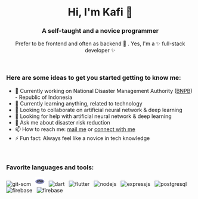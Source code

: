 <h1 align="center"> Hi, I'm Kafi 👋 </h1>

<h3 align="center">A self-taught and a novice programmer</h3>
<p align="center">Prefer to be frontend and often as backend 👻 . Yes,  I'm a ✨ full-stack developer ✨</p>

<br/>

### Here are some ideas to get you started getting to know me:
- 🔭 Currently working on National Disaster Management Authority ([BNPB](https://bnpb.go.id)) - Republic of Indonesia
- 🌱 Currently learning anything, related to technology
- 👯 Looking to collaborate on artificial neural network & deep learning
- 🤔 Looking for help with artificial neural network & deep learning
- 💬 Ask me about disaster risk reduction
- 📫 How to reach me: [mail me](kafiarifin.dev@gmail.com) or [connect with me](https://www.linkedin.com/in/kafiarifin/)
- ⚡ Fun fact: Always feel like a novice in tech knowledge

<br />

### Favorite languages and tools:
<p align="center">

  <img src="https://www.vectorlogo.zone/logos/git-scm/git-scm-icon.svg" alt="git-scm" height="24"/> &nbsp;
  <img src="https://raw.githubusercontent.com/github/explore/ccc16358ac4530c6a69b1b80c7223cd2744dea83/topics/php/php.png" alt="php" height="24"/> &nbsp;
  <img src="https://avatars.githubusercontent.com/u/1609975?s=200&v=4" alt="dart" height="24"/> &nbsp;
  <img src="https://avatars.githubusercontent.com/u/14101776?s=200&v=4" alt="flutter" height="24"/> &nbsp;
  <img src="https://avatars.githubusercontent.com/u/9950313?s=200&v=4" alt="nodejs" height="24"/> &nbsp;
  <img src="https://avatars.githubusercontent.com/u/5658226?s=200&v=4" alt="expressjs" height="24"/> &nbsp;
  <img src="https://www.postgresql.org/media/img/about/press/elephant.png" alt="postgresql" height="24"/> &nbsp;
  <img src="https://avatars.githubusercontent.com/u/1335026?s=200&v=4" alt="firebase" height="24"/> &nbsp;
  <img src="https://avatars.githubusercontent.com/u/96669?s=200&v=4" alt="firebase" height="24"/> &nbsp;
  
</p>
<!-- ### Check out my social medias: -->

<!-- - 💬 [Facebook](https://www.facebook.com/zendy199x)
- 🔗 [LinkedIn](https://www.linkedin.com/in/zendy199x/) -->

<!-- ![zendy199x's github stats](https://github-readme-stats.vercel.app/api?username=zendy199x&theme=merko&show_icons=true) -->

<!-- <div><img align="center" src="https://github-readme-stats.vercel.app/api/top-langs/?username=kafiarifin&layout=compact&hide=html" alt="kafiarifin" /></div>
<br />
<br />
<!-- <div><img align="center" src="https://github-readme-stats.vercel.app/api?username=kafiarifin&show_icons=true" alt="kafiarifin" /></div>
